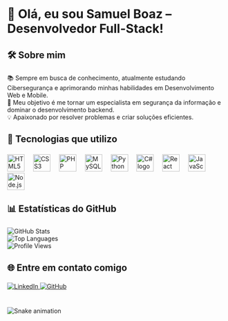 <h1 align="left">👋 Olá, eu sou Samuel Boaz – Desenvolvedor Full-Stack!</h1>

###

<h2 align="left">🛠️ Sobre mim</h2>

###

<p align="left">
📚 Sempre em busca de conhecimento, atualmente estudando Cibersegurança e aprimorando minhas habilidades em Desenvolvimento Web e Mobile. <br>
🎯 Meu objetivo é me tornar um especialista em segurança da informação e dominar o desenvolvimento backend. <br>
💡 Apaixonado por resolver problemas e criar soluções eficientes. 
</p>

###

<h2 align="left">🚀 Tecnologias que utilizo</h2>

###

<div align="left">
  <img src="https://cdn.jsdelivr.net/gh/devicons/devicon/icons/html5/html5-original.svg" height="40" alt="HTML5 logo" />
  <img width="12" />
  <img src="https://cdn.jsdelivr.net/gh/devicons/devicon/icons/css3/css3-original.svg" height="40" alt="CSS3 logo" />
  <img width="12" />
  <img src="https://cdn.jsdelivr.net/gh/devicons/devicon/icons/php/php-original.svg" height="40" alt="PHP logo" />
  <img width="12" />
  <img src="https://cdn.jsdelivr.net/gh/devicons/devicon/icons/mysql/mysql-original.svg" height="40" alt="MySQL logo" />
  <img width="12" />
  <img src="https://cdn.jsdelivr.net/gh/devicons/devicon/icons/python/python-original.svg" height="40" alt="Python logo" />
  <img width="12" />
  <img src="https://cdn.jsdelivr.net/gh/devicons/devicon/icons/csharp/csharp-original.svg" height="40" alt="C# logo" />
  <img width="12" />
  <img src="https://cdn.jsdelivr.net/gh/devicons/devicon/icons/react/react-original.svg" height="40" alt="React Native logo" />
  <img width="12" />
  <img src="https://cdn.jsdelivr.net/gh/devicons/devicon/icons/javascript/javascript-original.svg" height="40" alt="JavaScript logo" />
  <img width="12" />
  <img src="https://cdn.jsdelivr.net/gh/devicons/devicon/icons/nodejs/nodejs-original.svg" height="40" alt="Node.js logo" />
</div>

###

<h2 align="left">📊 Estatísticas do GitHub</h2>

###

<div align="left">
  <img src="https://github-readme-stats.vercel.app/api?username=Samu3lb0az&show_icons=true&theme=dark" alt="GitHub Stats" />
  <br>
  <img src="https://github-readme-stats.vercel.app/api/top-langs/?username=Samu3lb0az&layout=compact&theme=dark" alt="Top Languages" />
  <br>
  <img src="https://komarev.com/ghpvc/?username=Samu3lb0az&color=blue&style=flat-square" alt="Profile Views" />
</div>

###

<h2 align="left">🌐 Entre em contato comigo</h2>

###

<p align="left">
  <a href="https://www.linkedin.com/in/samuel-boaz-gon%C3%A7alves/" target="_blank">
    <img src="https://img.shields.io/badge/LinkedIn-0077B5?style=for-the-badge&logo=linkedin&logoColor=white" alt="LinkedIn">
  </a>
  <a href="https://github.com/Samu3lb0az" target="_blank">
    <img src="https://img.shields.io/badge/GitHub-181717?style=for-the-badge&logo=github&logoColor=white" alt="GitHub">
  </a>
</p>

###

<br clear="both">

<img src="https://raw.githubusercontent.com/Samu3lb0az/Samu3lb0az/output/snake.svg" alt="Snake animation" />
